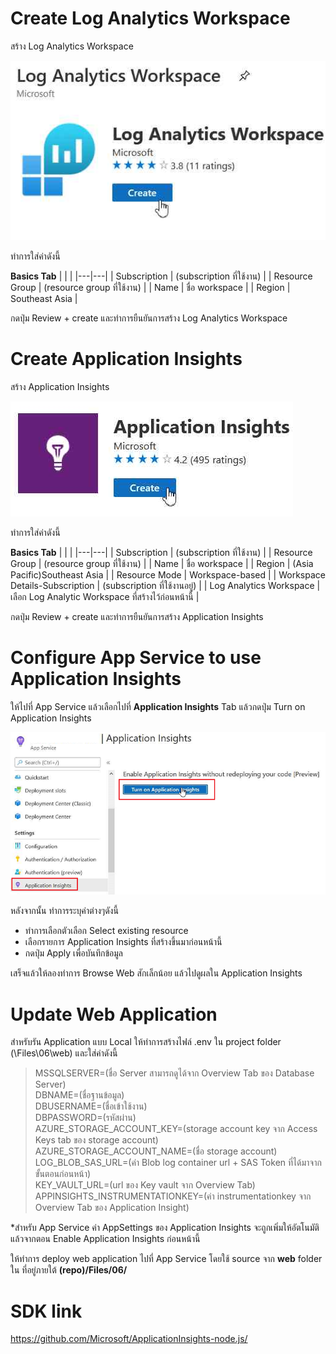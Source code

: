 # Create Log Analytics Workspace

สร้าง Log Analytics Workspace 

![](images/06/log_analytics_workspace.png)

ทำการใส่ค่าดังนี้ 

**Basics Tab**
| | |
|---|---|
| Subscription | (subscription ที่ใช้งาน) |
| Resource Group | (resource group ที่ใช้งาน) |
| Name | ชื่อ workspace |
| Region | Southeast Asia |

กดปุ่ม Review + create และทำการยืนยันการสร้าง Log Analytics Workspace


# Create Application Insights

สร้าง Application Insights

![](images/06/create_app_insights.png)

ทำการใส่ค่าดังนี้ 

**Basics Tab**
| | |
|---|---|
| Subscription | (subscription ที่ใช้งาน) |
| Resource Group | (resource group ที่ใช้งาน) |
| Name | ชื่อ workspace |
| Region | (Asia Pacific)Southeast Asia |
| Resource Mode | Workspace-based |
| Workspace Details-Subscription | (subscription ที่ใช้งานอยู่) |
| Log Analytics Workspace | เลือก Log Analytic Workspace ที่สร้างไว้ก่อนหน้านี้ |

กดปุ่ม Review + create และทำการยืนยันการสร้าง Application Insights

# Configure App Service to use Application Insights

ให้ไปที่ App Service แล้วเลือกไปที่ **Application Insights** Tab แล้วกดปุ่ม Turn on Application Insights

![](images/06/enable_app_insights.png)

หลังจากนั้น ทำการระบุค่าต่างๆดังนี้ 
- ทำการเลือกตัวเลือก Select existing resource
- เลือกรายการ Application Insights ที่สร้างขึ้นมาก่อนหน้านี้ 
- กดปุ่ม Apply เพื่อบันทึกข้อมูล

เสร็จแล้วให้ลองทำการ Browse Web สักเล็กน้อย แล้วไปดูผลใน Application Insights

# Update Web Application

สำหรับรัน Application แบบ Local ให้ทำการสร้างไฟล์ .env ใน project folder (\Files\06\web) และใส่ค่าดังนี้ 
>MSSQLSERVER=(ชื่อ Server สามารถดูได้จาก Overview Tab ของ Database Server)\
>DBNAME=(ชื่อฐานข้อมูล)\
>DBUSERNAME=(ชื่อเข้าใช้งาน)\
>DBPASSWORD=(รหัสผ่าน)\
>AZURE_STORAGE_ACCOUNT_KEY=(storage account key จาก Access Keys tab ของ storage account)\
>AZURE_STORAGE_ACCOUNT_NAME=(ชื่อ storage account)\
>LOG_BLOB_SAS_URL=(ค่า Blob log container url + SAS Token ที่ได้มาจากขั้นตอนก่อนหน้า)\
>KEY_VAULT_URL=(url ของ Key vault จาก Overview Tab)\
>APPINSIGHTS_INSTRUMENTATIONKEY=(ค่า instrumentationkey จาก Overview Tab ของ Application Insight)

*สำหรับ App Service ค่า AppSettings ของ Application Insights จะถูกเพิ่มให้อัตโนมัติแล้วจากตอน Enable Application Insights ก่อนหน้านี้

ให้ทำการ deploy web application ไปที่ App Service โดยใช้ source จาก **web** folder ใน ที่อยู่ภายใต้ **(repo)/Files/06/** 

# SDK link
https://github.com/Microsoft/ApplicationInsights-node.js/
